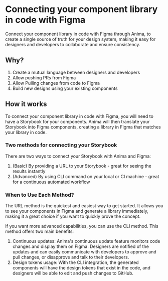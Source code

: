 # Connecting your component library in code with Figma
Connect your component library in code with Figma through Anima, to create a single source of truth for your design system, making it easy for designers and developers to collaborate and ensure consistency. 


## Why?
1. Create a mutual language between designers and developers
2. Allow pushing PRs from Figma
3. Allow Pulling changes from code to Figma
4. Build new designs using your existing components

## How it works
To connect your component library in code with Figma, you will need to have a Storybook for your components. Anima will then translate your Storybook into Figma components, creating a library in Figma that matches your library in code.

### Two methods for connecting your Storybook
There are two ways to connect your Storybook with Anima and Figma:
1. (Basic) By providing a URL to your Storybook - great for seeing the results instantly
2. (Advanced) By using CLI command on your local or CI machine - great for a continuous automated workflow

### When to Use Each Method?
The URL method is the quickest and easiest way to get started. It allows you to see your components in Figma and generate a library immediately, making it a great choice if you want to quickly prove the concept.

If you want more advanced capabilities, you can use the CLI method. This method offers two main benefits:

1. Continuous updates: Anima's continuous update feature monitors code changes and display them on Figma. Designers are notified of the updates and can easily communicate with developers to approve and pull changes, or disapprove and talk to their developers.
2. Design tokens usage: With the CLI integration, the generated components will have the design tokens that exist in the code, and designers will be able to edit and push changes to GitHub.
